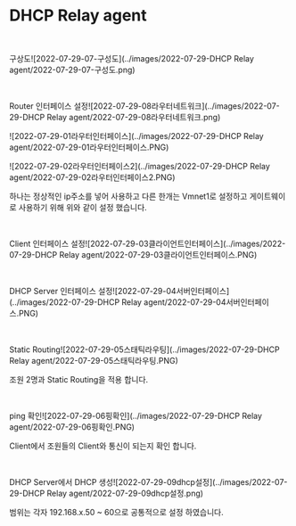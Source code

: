 # DHCP Relay agent

<br>

구상도![2022-07-29-07-구성도](../images/2022-07-29-DHCP Relay agent/2022-07-29-07-구성도.png)

<br>

Router 인터페이스 설정![2022-07-29-08라우터네트워크](../images/2022-07-29-DHCP Relay agent/2022-07-29-08라우터네트워크.png)

![2022-07-29-01라우터인터페이스](../images/2022-07-29-DHCP Relay agent/2022-07-29-01라우터인터페이스.PNG)

![2022-07-29-02라우터인터페이스2](../images/2022-07-29-DHCP Relay agent/2022-07-29-02라우터인터페이스2.PNG)

하나는 정상적인 ip주소를 넣어 사용하고 다른 한개는 Vmnet1로 설정하고 게이트웨이로 사용하기 위해 위와 같이 설정 했습니다.

<br>

Client 인터페이스 설정![2022-07-29-03클라이언트인터페이스](../images/2022-07-29-DHCP Relay agent/2022-07-29-03클라이언트인터페이스.PNG)

<br>

DHCP Server 인터페이스 설정![2022-07-29-04서버인터페이스](../images/2022-07-29-DHCP Relay agent/2022-07-29-04서버인터페이스.PNG)

<br>

Static Routing![2022-07-29-05스태틱라우팅](../images/2022-07-29-DHCP Relay agent/2022-07-29-05스태틱라우팅.PNG)

조원 2명과 Static Routing을 적용 합니다.

<br>

ping 확인![2022-07-29-06핑확인](../images/2022-07-29-DHCP Relay agent/2022-07-29-06핑확인.PNG)

Client에서 조원들의 Client와 통신이 되는지 확인 합니다.

<br>

DHCP Server에서 DHCP 생성![2022-07-29-09dhcp설정](../images/2022-07-29-DHCP Relay agent/2022-07-29-09dhcp설정.png)

범위는 각자 192.168.x.50 ~ 60으로 공통적으로 설정 하였습니다.

<br>



